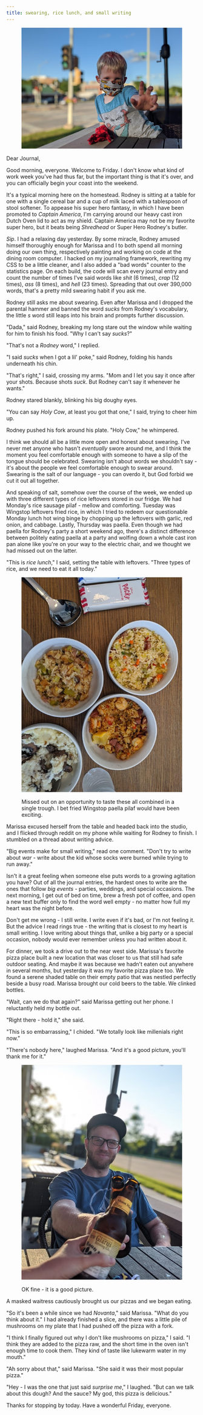 ```yaml
---
title: swearing, rice lunch, and small writing
---
```


<figure>
  <a href="/images/banners/2020-07-17.jpg">
    <img alt="banner" src="/images/banners/2020-07-17.jpg"/>
  </a>
</figure>

Dear Journal,

Good morning, everyone.  Welcome to Friday.  I don't know what kind of
work week you've had thus far, but the important thing is that it's
over, and you can officially begin your coast into the weekend.

It's a typical morning here on the homestead.  Rodney is sitting at a
table for one with a single cereal bar and a cup of milk laced with a
tablespoon of stool softener.  To appease his super hero fantasy, in
which I have been promoted to _Captain America_, I'm carrying around
our heavy cast iron Dutch Oven lid to act as my shield.  Captain
America may not be my favorite super hero, but it beats being
_Shredhead_ or Super Hero Rodney's butler.

_Sip_.  I had a relaxing day yesterday.  By some miracle, Rodney
amused himself thoroughly enough for Marissa and I to both spend all
morning doing our own thing, respectively painting and working on code
at the dining room computer.  I hacked on my journaling framework,
rewriting my CSS to be a little cleaner, and I also added a "bad
words" counter to the statistics page.  On each build, the code will
scan every journal entry and count the number of times I've said words
like _shit_ (6 times), _crap_ (12 times), _ass_ (8 times), and _hell_
(23 times).  Spreading that out over 390,000 words, that's a pretty
mild swearing habit if you ask me.

Rodney still asks me about swearing.  Even after Marissa and I dropped
the parental hammer and banned the word _sucks_ from Rodney's
vocabulary, the little _s_ word still leaps into his brain and prompts
further discussion.

"Dada," said Rodney, breaking my long stare out the window while
waiting for him to finish his food.  "Why I can't say _sucks_?"

"That's not a _Rodney_ word," I replied.

"I said _sucks_ when I got a lil' poke," said Rodney, folding his
hands underneath his chin.

"That's right," I said, crossing my arms.  "Mom and I let you say it
once after your shots.  Because shots _suck_.  But Rodney can't say it
whenever he wants."

Rodney stared blankly, blinking his big doughy eyes.

"You can say _Holy Cow_, at least you got that one," I said, trying to
cheer him up.

Rodney pushed his fork around his plate.  "Holy Cow," he whimpered.

I think we should all be a little more open and honest about swearing.
I've never met anyone who hasn't _eventually_ swore around me, and I
think the moment you feel comfortable enough with someone to have a
slip of the tongue should be celebrated.  Swearing isn't about words
we shouldn't say - it's about the people we feel comfortable enough to
swear around.  Swearing is the salt of our language - you can overdo
it, but God forbid we cut it out all together.

And speaking of salt, somehow over the course of the week, we ended up
with three different types of rice leftovers stored in our fridge.  We
had Monday's rice sausage pilaf - mellow and comforting.  Tuesday was
Wingstop leftovers fried rice, in which I tried to redeem our
questionable Monday lunch hot wing binge by chopping up the leftovers
with garlic, red onion, and cabbage.  Lastly, Thursday was paella.
Even though we had paella for Rodney's party a short weekend ago,
there's a distinct difference between politely eating paella at a
party and wolfing down a whole cast iron pan alone like you're on your
way to the electric chair, and we thought we had missed out on the
latter.

"This is _rice lunch_," I said, setting the table with leftovers.
"Three types of rice, and we need to eat it all today."

<figure>
  <a href="/images/rice-lunch.jpg">
    <img alt="rice lunch" src="/images/rice-lunch.jpg"/>
  </a>
  <figcaption>
    <p>Missed out
on an opportunity to taste these all combined in a single trough.  I
bet fried Wingstop paella pilaf would have been exciting.</p>
  </figcaption>
</figure>

Marissa excused herself from the table and headed back into the
studio, and I flicked through reddit on my phone while waiting for
Rodney to finish.  I stumbled on a thread about writing advice.

"Big events make for small writing," read one comment.  "Don't try to
write about _war_ - write about the kid whose socks were burned while
trying to run away."

Isn't it a great feeling when someone else puts words to a growing
agitation you have?  Out of all the journal entries, the hardest ones
to write are the ones that follow _big events_ - parties, weddings,
and special occasions.  The next morning, I get out of bed on time,
brew a fresh pot of coffee, and open a new text buffer only to find
the word well empty - no matter how full my heart was the night
before.

Don't get me wrong - I still write.  I write even if it's bad, or I'm
not feeling it.  But the advice I read rings true - the writing that
is closest to my heart is small writing.  I love writing about things
that, unlike a big party or a special occasion, nobody would ever
remember unless you had written about it.

For dinner, we took a drive out to the near west side.  Marissa's
favorite pizza place built a new location that was closer to us that
still had safe outdoor seating.  And maybe it was because we hadn't
eaten out anywhere in several months, but yesterday it was my favorite
pizza place too.  We found a serene shaded table on their empty patio
that was nestled perfectly beside a busy road.  Marissa brought our
cold beers to the table.  We clinked bottles.

"Wait, can we do that again?" said Marissa getting out her phone.  I
reluctantly held my bottle out.

"Right there - hold it," she said.

"This is so embarrassing," I chided.  "We totally look like millenials
right now."

"There's nobody here," laughed Marissa.  "And it's a good picture,
you'll thank me for it."

<figure>
  <a href="/images/cheers.jpg">
    <img alt="cheers" src="/images/cheers.jpg"/>
  </a>
  <figcaption>
    <p>OK fine - it is
a good picture.</p>
  </figcaption>
</figure>

A masked waitress cautiously brought us our pizzas and we began
eating.

"So it's been a while since we had _Novanta_," said Marissa.  "What do
you think about it."  I had already finished a slice, and there was a
little pile of mushrooms on my plate that I had pushed off the pizza
with a fork.

"I think I finally figured out why I don't like mushrooms on pizza," I
said.  "I think they are added to the pizza raw, and the short time in
the oven isn't enough time to cook them.  They kind of taste like
lukewarm water in my mouth."

"Ah sorry about that," said Marissa.  "She said it was their most
popular pizza."

"Hey - I was the one that just said _surprise me_," I laughed.  "But
can we talk about this dough?  And the sauce?  My god, this pizza is
delicious."

Thanks for stopping by today.  Have a wonderful Friday, everyone.
